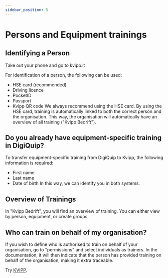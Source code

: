 ```yaml
---
sidebar_position: 5
---
```

# Persons and Equipment trainings

## Identifying a Person
Take out your phone and go to kvipp.it  

For identification of a person, the following can be used:
+ HSE card (recommended)
+ Driving licence
+ PocketID
+ Passport
+ Kvipp QR code
We always recommend using the HSE card. By using the HSE card, training is automatically linked to both the correct person and the organisation. This way, the organisation will automatically have an overview of all training ("Kvipp Bedrift").  

## Do you already have equipment-specific training in DigiQuip?
To transfer equipment-specific training from DigiQuip to Kvipp, the following information is required:  

+ First name
+ Last name
+ Date of birth
In this way, we can identify you in both systems.

## Overview of Trainings
In "Kvipp Bedrift", you will find an overview of training. You can either view by person, equipment, or create groups.  

## Who can train on behalf of my organisation?
If you wish to define who is authorised to train on behalf of your organisation, go to "permissions" and select individuals as trainers. In the documentation, it will then indicate that the person has provided training on behalf of the organisation, making it extra traceable.

Try [KVIPP](https://kvipp.it).